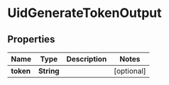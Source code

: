 

# UidGenerateTokenOutput


## Properties

| Name | Type | Description | Notes |
|------------ | ------------- | ------------- | -------------|
|**token** | **String** |  |  [optional] |



